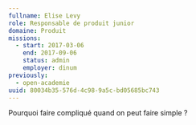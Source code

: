 ```yaml
---
fullname: Elise Levy
role: Responsable de produit junior
domaine: Produit
missions:
  - start: 2017-03-06
    end: 2017-09-06
    status: admin
    employer: dinum
previously:
  - open-academie
uuid: 80034b35-576d-4c98-9a5c-bd05685bc743
---
```

Pourquoi faire compliqué quand on peut faire simple ?